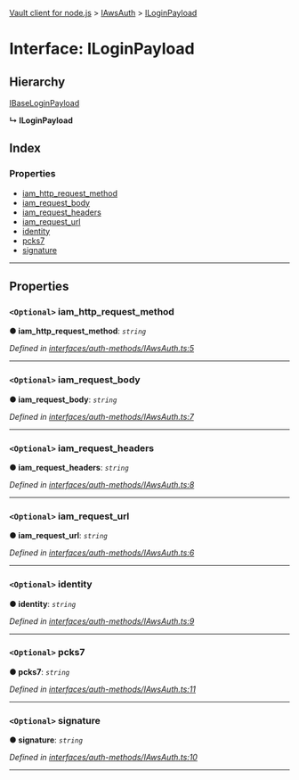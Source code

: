 [Vault client for node.js](../README.md) > [IAwsAuth](../modules/iawsauth.md) > [ILoginPayload](../interfaces/iawsauth.iloginpayload.md)

# Interface: ILoginPayload

## Hierarchy

 [IBaseLoginPayload](ibaseloginpayload.md)

**↳ ILoginPayload**

## Index

### Properties

* [iam_http_request_method](iawsauth.iloginpayload.md#iam_http_request_method)
* [iam_request_body](iawsauth.iloginpayload.md#iam_request_body)
* [iam_request_headers](iawsauth.iloginpayload.md#iam_request_headers)
* [iam_request_url](iawsauth.iloginpayload.md#iam_request_url)
* [identity](iawsauth.iloginpayload.md#identity)
* [pcks7](iawsauth.iloginpayload.md#pcks7)
* [signature](iawsauth.iloginpayload.md#signature)

---

## Properties

<a id="iam_http_request_method"></a>

### `<Optional>` iam_http_request_method

**● iam_http_request_method**: *`string`*

*Defined in [interfaces/auth-methods/IAwsAuth.ts:5](https://github.com/theogravity/vault-client/blob/38077d0/src/interfaces/auth-methods/IAwsAuth.ts#L5)*

___
<a id="iam_request_body"></a>

### `<Optional>` iam_request_body

**● iam_request_body**: *`string`*

*Defined in [interfaces/auth-methods/IAwsAuth.ts:7](https://github.com/theogravity/vault-client/blob/38077d0/src/interfaces/auth-methods/IAwsAuth.ts#L7)*

___
<a id="iam_request_headers"></a>

### `<Optional>` iam_request_headers

**● iam_request_headers**: *`string`*

*Defined in [interfaces/auth-methods/IAwsAuth.ts:8](https://github.com/theogravity/vault-client/blob/38077d0/src/interfaces/auth-methods/IAwsAuth.ts#L8)*

___
<a id="iam_request_url"></a>

### `<Optional>` iam_request_url

**● iam_request_url**: *`string`*

*Defined in [interfaces/auth-methods/IAwsAuth.ts:6](https://github.com/theogravity/vault-client/blob/38077d0/src/interfaces/auth-methods/IAwsAuth.ts#L6)*

___
<a id="identity"></a>

### `<Optional>` identity

**● identity**: *`string`*

*Defined in [interfaces/auth-methods/IAwsAuth.ts:9](https://github.com/theogravity/vault-client/blob/38077d0/src/interfaces/auth-methods/IAwsAuth.ts#L9)*

___
<a id="pcks7"></a>

### `<Optional>` pcks7

**● pcks7**: *`string`*

*Defined in [interfaces/auth-methods/IAwsAuth.ts:11](https://github.com/theogravity/vault-client/blob/38077d0/src/interfaces/auth-methods/IAwsAuth.ts#L11)*

___
<a id="signature"></a>

### `<Optional>` signature

**● signature**: *`string`*

*Defined in [interfaces/auth-methods/IAwsAuth.ts:10](https://github.com/theogravity/vault-client/blob/38077d0/src/interfaces/auth-methods/IAwsAuth.ts#L10)*

___

